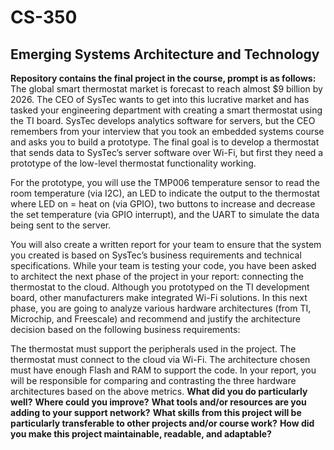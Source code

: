 # CS-350
## Emerging Systems Architecture and Technology
**Repository contains the final project in the course, prompt is as follows:**
The global smart thermostat market is forecast to reach almost $9 billion by 2026. The CEO of SysTec wants to get into this lucrative market and has tasked your engineering department with creating a smart thermostat using the TI board. SysTec develops analytics software for servers, but the CEO remembers from your interview that you took an embedded systems course and asks you to build a prototype. The final goal is to develop a thermostat that sends data to SysTec’s server software over Wi-Fi, but first they need a prototype of the low-level thermostat functionality working.

For the prototype, you will use the TMP006 temperature sensor to read the room temperature (via I2C), an LED to indicate the output to the thermostat where LED on = heat on (via GPIO), two buttons to increase and decrease the set temperature (via GPIO interrupt), and the UART to simulate the data being sent to the server.

You will also create a written report for your team to ensure that the system you created is based on SysTec’s business requirements and technical specifications. While your team is testing your code, you have been asked to architect the next phase of the project in your report: connecting the thermostat to the cloud. Although you prototyped on the TI development board, other manufacturers make integrated Wi-Fi solutions. In this next phase, you are going to analyze various hardware architectures (from TI, Microchip, and Freescale) and recommend and justify the architecture decision based on the following business requirements:

The thermostat must support the peripherals used in the project.
The thermostat must connect to the cloud via Wi-Fi.
The architecture chosen must have enough Flash and RAM to support the code.
In your report, you will be responsible for comparing and contrasting the three hardware architectures based on the above metrics.
**What did you do particularly well?**
**Where could you improve?**
**What tools and/or resources are you adding to your support network?**
**What skills from this project will be particularly transferable to other projects and/or course work?**
**How did you make this project maintainable, readable, and adaptable?**

